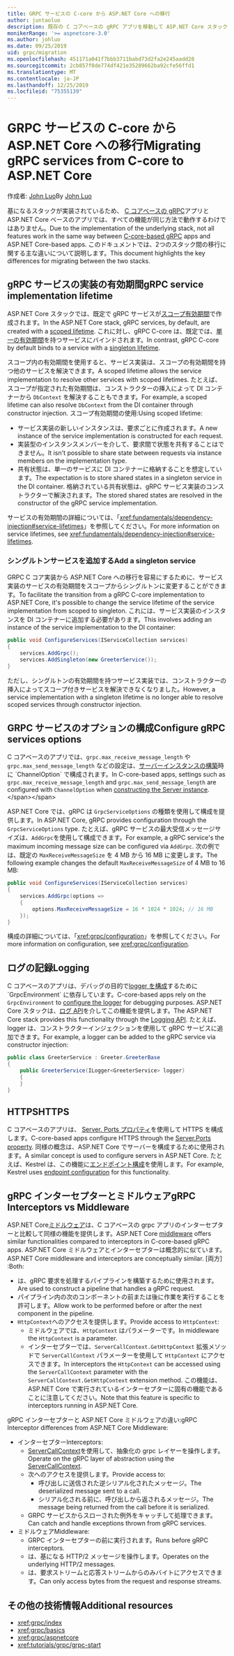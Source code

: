 ```yaml
---
title: GRPC サービスの C-core から ASP.NET Core への移行
author: juntaoluo
description: 既存の C コアベースの gRPC アプリを移動して ASP.NET Core スタック上で実行する方法について説明します。
monikerRange: '>= aspnetcore-3.0'
ms.author: johluo
ms.date: 09/25/2019
uid: grpc/migration
ms.openlocfilehash: 451171a041f7bbb3711babd73d2fa2e245aadd28
ms.sourcegitcommit: 2cb857f0de774df421e35289662ba92cfe56ffd1
ms.translationtype: MT
ms.contentlocale: ja-JP
ms.lasthandoff: 12/25/2019
ms.locfileid: "75355139"
---
```

# <a name="migrating-grpc-services-from-c-core-to-aspnet-core"></a><span data-ttu-id="eaae6-103">GRPC サービスの C-core から ASP.NET Core への移行</span><span class="sxs-lookup"><span data-stu-id="eaae6-103">Migrating gRPC services from C-core to ASP.NET Core</span></span>

<span data-ttu-id="eaae6-104">作成者: [John Luo](https://github.com/juntaoluo)</span><span class="sxs-lookup"><span data-stu-id="eaae6-104">By [John Luo](https://github.com/juntaoluo)</span></span>

<span data-ttu-id="eaae6-105">基になるスタックが実装されているため、 [C コアベースの gRPC](https://grpc.io/blog/grpc-stacks)アプリと ASP.NET Core ベースのアプリでは、すべての機能が同じ方法で動作するわけではありません。</span><span class="sxs-lookup"><span data-stu-id="eaae6-105">Due to the implementation of the underlying stack, not all features work in the same way between [C-core-based gRPC](https://grpc.io/blog/grpc-stacks) apps and ASP.NET Core-based apps.</span></span> <span data-ttu-id="eaae6-106">このドキュメントでは、2つのスタック間の移行に関する主な違いについて説明します。</span><span class="sxs-lookup"><span data-stu-id="eaae6-106">This document highlights the key differences for migrating between the two stacks.</span></span>

## <a name="grpc-service-implementation-lifetime"></a><span data-ttu-id="eaae6-107">gRPC サービスの実装の有効期間</span><span class="sxs-lookup"><span data-stu-id="eaae6-107">gRPC service implementation lifetime</span></span>

<span data-ttu-id="eaae6-108">ASP.NET Core スタックでは、既定で gRPC サービスが[スコープ有効期間](xref:fundamentals/dependency-injection#service-lifetimes)で作成されます。</span><span class="sxs-lookup"><span data-stu-id="eaae6-108">In the ASP.NET Core stack, gRPC services, by default, are created with a [scoped lifetime](xref:fundamentals/dependency-injection#service-lifetimes).</span></span> <span data-ttu-id="eaae6-109">これに対し、gRPC C-core は、既定では、[単一の有効期間](xref:fundamentals/dependency-injection#service-lifetimes)を持つサービスにバインドされます。</span><span class="sxs-lookup"><span data-stu-id="eaae6-109">In contrast, gRPC C-core by default binds to a service with a [singleton lifetime](xref:fundamentals/dependency-injection#service-lifetimes).</span></span>

<span data-ttu-id="eaae6-110">スコープ内の有効期間を使用すると、サービス実装は、スコープの有効期間を持つ他のサービスを解決できます。</span><span class="sxs-lookup"><span data-stu-id="eaae6-110">A scoped lifetime allows the service implementation to resolve other services with scoped lifetimes.</span></span> <span data-ttu-id="eaae6-111">たとえば、スコープが指定された有効期間は、コンストラクターの挿入によって DI コンテナーから `DbContext` を解決することもできます。</span><span class="sxs-lookup"><span data-stu-id="eaae6-111">For example, a scoped lifetime can also resolve `DbContext` from the DI container through constructor injection.</span></span> <span data-ttu-id="eaae6-112">スコープ有効期間の使用:</span><span class="sxs-lookup"><span data-stu-id="eaae6-112">Using scoped lifetime:</span></span>

* <span data-ttu-id="eaae6-113">サービス実装の新しいインスタンスは、要求ごとに作成されます。</span><span class="sxs-lookup"><span data-stu-id="eaae6-113">A new instance of the service implementation is constructed for each request.</span></span>
* <span data-ttu-id="eaae6-114">実装型のインスタンスメンバーを介して、要求間で状態を共有することはできません。</span><span class="sxs-lookup"><span data-stu-id="eaae6-114">It isn't possible to share state between requests via instance members on the implementation type.</span></span>
* <span data-ttu-id="eaae6-115">共有状態は、単一のサービスに DI コンテナーに格納することを想定しています。</span><span class="sxs-lookup"><span data-stu-id="eaae6-115">The expectation is to store shared states in a singleton service in the DI container.</span></span> <span data-ttu-id="eaae6-116">格納されている共有状態は、gRPC サービス実装のコンストラクターで解決されます。</span><span class="sxs-lookup"><span data-stu-id="eaae6-116">The stored shared states are resolved in the constructor of the gRPC service implementation.</span></span>

<span data-ttu-id="eaae6-117">サービスの有効期間の詳細については、「<xref:fundamentals/dependency-injection#service-lifetimes>」を参照してください。</span><span class="sxs-lookup"><span data-stu-id="eaae6-117">For more information on service lifetimes, see <xref:fundamentals/dependency-injection#service-lifetimes>.</span></span>

### <a name="add-a-singleton-service"></a><span data-ttu-id="eaae6-118">シングルトンサービスを追加する</span><span class="sxs-lookup"><span data-stu-id="eaae6-118">Add a singleton service</span></span>

<span data-ttu-id="eaae6-119">GRPC C コア実装から ASP.NET Core への移行を容易にするために、サービス実装のサービスの有効期間をスコープからシングルトンに変更することができます。</span><span class="sxs-lookup"><span data-stu-id="eaae6-119">To facilitate the transition from a gRPC C-core implementation to ASP.NET Core, it's possible to change the service lifetime of the service implementation from scoped to singleton.</span></span> <span data-ttu-id="eaae6-120">これには、サービス実装のインスタンスを DI コンテナーに追加する必要があります。</span><span class="sxs-lookup"><span data-stu-id="eaae6-120">This involves adding an instance of the service implementation to the DI container:</span></span>

```csharp
public void ConfigureServices(IServiceCollection services)
{
    services.AddGrpc();
    services.AddSingleton(new GreeterService());
}
```

<span data-ttu-id="eaae6-121">ただし、シングルトンの有効期間を持つサービス実装では、コンストラクターの挿入によってスコープ付きサービスを解決できなくなりました。</span><span class="sxs-lookup"><span data-stu-id="eaae6-121">However, a service implementation with a singleton lifetime is no longer able to resolve scoped services through constructor injection.</span></span>

## <a name="configure-grpc-services-options"></a><span data-ttu-id="eaae6-122">GRPC サービスのオプションの構成</span><span class="sxs-lookup"><span data-stu-id="eaae6-122">Configure gRPC services options</span></span>

<span data-ttu-id="eaae6-123">C コアベースのアプリでは、`grpc.max_receive_message_length` や `grpc.max_send_message_length` などの設定は、[サーバーインスタンスの構築](https://grpc.io/grpc/csharp/api/Grpc.Core.Server.html#Grpc_Core_Server__ctor_System_Collections_Generic_IEnumerable_Grpc_Core_ChannelOption__)時に `ChannelOption` で構成されます。</span><span class="sxs-lookup"><span data-stu-id="eaae6-123">In C-core-based apps, settings such as `grpc.max_receive_message_length` and `grpc.max_send_message_length` are configured with `ChannelOption` when [constructing the Server instance](https://grpc.io/grpc/csharp/api/Grpc.Core.Server.html#Grpc_Core_Server__ctor_System_Collections_Generic_IEnumerable_Grpc_Core_ChannelOption__).</span></span>

<span data-ttu-id="eaae6-124">ASP.NET Core では、gRPC は `GrpcServiceOptions` の種類を使用して構成を提供します。</span><span class="sxs-lookup"><span data-stu-id="eaae6-124">In ASP.NET Core, gRPC provides configuration through the `GrpcServiceOptions` type.</span></span> <span data-ttu-id="eaae6-125">たとえば、gRPC サービスの最大受信メッセージサイズは、`AddGrpc`を使用して構成できます。</span><span class="sxs-lookup"><span data-stu-id="eaae6-125">For example, a gRPC service's the maximum incoming message size can be configured via `AddGrpc`.</span></span> <span data-ttu-id="eaae6-126">次の例では、既定の `MaxReceiveMessageSize` を 4 MB から 16 MB に変更します。</span><span class="sxs-lookup"><span data-stu-id="eaae6-126">The following example changes the default `MaxReceiveMessageSize` of 4 MB to 16 MB:</span></span>

```csharp
public void ConfigureServices(IServiceCollection services)
{
    services.AddGrpc(options =>
    {
        options.MaxReceiveMessageSize = 16 * 1024 * 1024; // 16 MB
    });
}
```

<span data-ttu-id="eaae6-127">構成の詳細については、「<xref:grpc/configuration>」を参照してください。</span><span class="sxs-lookup"><span data-stu-id="eaae6-127">For more information on configuration, see <xref:grpc/configuration>.</span></span>

## <a name="logging"></a><span data-ttu-id="eaae6-128">ログの記録</span><span class="sxs-lookup"><span data-stu-id="eaae6-128">Logging</span></span>

<span data-ttu-id="eaae6-129">C コアベースのアプリは、デバッグの目的で[logger を構成](https://grpc.io/grpc/csharp/api/Grpc.Core.GrpcEnvironment.html?q=size#Grpc_Core_GrpcEnvironment_SetLogger_Grpc_Core_Logging_ILogger_)するために `GrpcEnvironment` に依存しています。</span><span class="sxs-lookup"><span data-stu-id="eaae6-129">C-core-based apps rely on the `GrpcEnvironment` to [configure the logger](https://grpc.io/grpc/csharp/api/Grpc.Core.GrpcEnvironment.html?q=size#Grpc_Core_GrpcEnvironment_SetLogger_Grpc_Core_Logging_ILogger_) for debugging purposes.</span></span> <span data-ttu-id="eaae6-130">ASP.NET Core スタックは、[ログ API](xref:fundamentals/logging/index)を介してこの機能を提供します。</span><span class="sxs-lookup"><span data-stu-id="eaae6-130">The ASP.NET Core stack provides this functionality through the [Logging API](xref:fundamentals/logging/index).</span></span> <span data-ttu-id="eaae6-131">たとえば、logger は、コンストラクターインジェクションを使用して gRPC サービスに追加できます。</span><span class="sxs-lookup"><span data-stu-id="eaae6-131">For example, a logger can be added to the gRPC service via constructor injection:</span></span>

```csharp
public class GreeterService : Greeter.GreeterBase
{
    public GreeterService(ILogger<GreeterService> logger)
    {
    }
}
```

## <a name="https"></a><span data-ttu-id="eaae6-132">HTTPS</span><span class="sxs-lookup"><span data-stu-id="eaae6-132">HTTPS</span></span>

<span data-ttu-id="eaae6-133">C コアベースのアプリは、 [Server. Ports プロパティ](https://grpc.io/grpc/csharp/api/Grpc.Core.Server.html#Grpc_Core_Server_Ports)を使用して HTTPS を構成します。</span><span class="sxs-lookup"><span data-stu-id="eaae6-133">C-core-based apps configure HTTPS through the [Server.Ports property](https://grpc.io/grpc/csharp/api/Grpc.Core.Server.html#Grpc_Core_Server_Ports).</span></span> <span data-ttu-id="eaae6-134">同様の概念は、ASP.NET Core でサーバーを構成するために使用されます。</span><span class="sxs-lookup"><span data-stu-id="eaae6-134">A similar concept is used to configure servers in ASP.NET Core.</span></span> <span data-ttu-id="eaae6-135">たとえば、Kestrel は、この機能に[エンドポイント構成](xref:fundamentals/servers/kestrel#endpoint-configuration)を使用します。</span><span class="sxs-lookup"><span data-stu-id="eaae6-135">For example, Kestrel uses [endpoint configuration](xref:fundamentals/servers/kestrel#endpoint-configuration) for this functionality.</span></span>

## <a name="grpc-interceptors-vs-middleware"></a><span data-ttu-id="eaae6-136">gRPC インターセプターとミドルウェア</span><span class="sxs-lookup"><span data-stu-id="eaae6-136">gRPC Interceptors vs Middleware</span></span>

<span data-ttu-id="eaae6-137">ASP.NET Core[ミドルウェア](xref:fundamentals/middleware/index)は、C コアベースの grpc アプリのインターセプターと比較して同様の機能を提供します。</span><span class="sxs-lookup"><span data-stu-id="eaae6-137">ASP.NET Core [middleware](xref:fundamentals/middleware/index) offers similar functionalities compared to interceptors in C-core-based gRPC apps.</span></span> <span data-ttu-id="eaae6-138">ASP.NET Core ミドルウェアとインターセプターは概念的に似ています。</span><span class="sxs-lookup"><span data-stu-id="eaae6-138">ASP.NET Core middleware and interceptors are conceptually similar.</span></span> <span data-ttu-id="eaae6-139">[両方] :</span><span class="sxs-lookup"><span data-stu-id="eaae6-139">Both:</span></span>

* <span data-ttu-id="eaae6-140">は、gRPC 要求を処理するパイプラインを構築するために使用されます。</span><span class="sxs-lookup"><span data-stu-id="eaae6-140">Are used to construct a pipeline that handles a gRPC request.</span></span>
* <span data-ttu-id="eaae6-141">パイプライン内の次のコンポーネントの前または後に作業を実行することを許可します。</span><span class="sxs-lookup"><span data-stu-id="eaae6-141">Allow work to be performed before or after the next component in the pipeline.</span></span>
* <span data-ttu-id="eaae6-142">`HttpContext`へのアクセスを提供します。</span><span class="sxs-lookup"><span data-stu-id="eaae6-142">Provide access to `HttpContext`:</span></span>
  * <span data-ttu-id="eaae6-143">ミドルウェアでは、`HttpContext` はパラメーターです。</span><span class="sxs-lookup"><span data-stu-id="eaae6-143">In middleware the `HttpContext` is a parameter.</span></span>
  * <span data-ttu-id="eaae6-144">インターセプターでは、`ServerCallContext.GetHttpContext` 拡張メソッドで `ServerCallContext` パラメーターを使用して `HttpContext` にアクセスできます。</span><span class="sxs-lookup"><span data-stu-id="eaae6-144">In interceptors the `HttpContext` can be accessed using the `ServerCallContext` parameter with the `ServerCallContext.GetHttpContext` extension method.</span></span> <span data-ttu-id="eaae6-145">この機能は、ASP.NET Core で実行されているインターセプターに固有の機能であることに注意してください。</span><span class="sxs-lookup"><span data-stu-id="eaae6-145">Note that this feature is specific to interceptors running in ASP.NET Core.</span></span>

<span data-ttu-id="eaae6-146">gRPC インターセプターと ASP.NET Core ミドルウェアの違い:</span><span class="sxs-lookup"><span data-stu-id="eaae6-146">gRPC Interceptor differences from ASP.NET Core Middleware:</span></span>

* <span data-ttu-id="eaae6-147">インターセプター</span><span class="sxs-lookup"><span data-stu-id="eaae6-147">Interceptors:</span></span>
  * <span data-ttu-id="eaae6-148">[ServerCallContext](https://grpc.io/grpc/csharp/api/Grpc.Core.ServerCallContext.html)を使用して、抽象化の grpc レイヤーを操作します。</span><span class="sxs-lookup"><span data-stu-id="eaae6-148">Operate on the gRPC layer of abstraction using the [ServerCallContext](https://grpc.io/grpc/csharp/api/Grpc.Core.ServerCallContext.html).</span></span>
  * <span data-ttu-id="eaae6-149">次へのアクセスを提供します。</span><span class="sxs-lookup"><span data-stu-id="eaae6-149">Provide access to:</span></span>
    * <span data-ttu-id="eaae6-150">呼び出しに送信された逆シリアル化されたメッセージ。</span><span class="sxs-lookup"><span data-stu-id="eaae6-150">The deserialized message sent to a call.</span></span>
    * <span data-ttu-id="eaae6-151">シリアル化される前に、呼び出しから返されるメッセージ。</span><span class="sxs-lookup"><span data-stu-id="eaae6-151">The message being returned from the call before it is serialized.</span></span>
  * <span data-ttu-id="eaae6-152">GRPC サービスからスローされた例外をキャッチして処理できます。</span><span class="sxs-lookup"><span data-stu-id="eaae6-152">Can catch and handle exceptions thrown from gRPC services.</span></span>
* <span data-ttu-id="eaae6-153">ミドルウェア</span><span class="sxs-lookup"><span data-stu-id="eaae6-153">Middleware:</span></span>
  * <span data-ttu-id="eaae6-154">GRPC インターセプターの前に実行されます。</span><span class="sxs-lookup"><span data-stu-id="eaae6-154">Runs before gRPC interceptors.</span></span>
  * <span data-ttu-id="eaae6-155">は、基になる HTTP/2 メッセージを操作します。</span><span class="sxs-lookup"><span data-stu-id="eaae6-155">Operates on the underlying HTTP/2 messages.</span></span>
  * <span data-ttu-id="eaae6-156">は、要求ストリームと応答ストリームからのみバイトにアクセスできます。</span><span class="sxs-lookup"><span data-stu-id="eaae6-156">Can only access bytes from the request and response streams.</span></span>

## <a name="additional-resources"></a><span data-ttu-id="eaae6-157">その他の技術情報</span><span class="sxs-lookup"><span data-stu-id="eaae6-157">Additional resources</span></span>

* <xref:grpc/index>
* <xref:grpc/basics>
* <xref:grpc/aspnetcore>
* <xref:tutorials/grpc/grpc-start>
